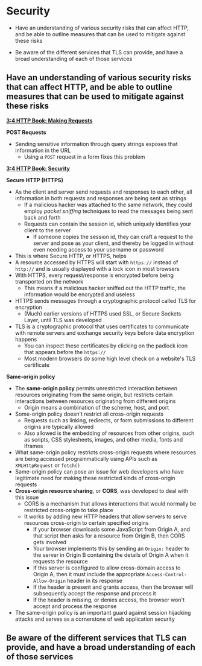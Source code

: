 # Security

* Have an understanding of various security risks that can affect HTTP, and be able to outline measures that can be used to mitigate against these risks

* Be aware of the different services that TLS can provide, and have a broad understanding of each of those services



## Have an understanding of various security risks that can affect HTTP, and be able to outline measures that can be used to mitigate against these risks

**<u>3:4 HTTP Book: Making Requests</u>**

**POST Requests**

* Sending sensitive information through query strings exposes that information in the URL
  * Using a `POST` request in a form fixes this problem



**<u>3:4 HTTP Book: Security</u>**

**Secure HTTP (HTTPS)**

* As the client and server send requests and responses to each other, all information in both requests and responses are being sent as strings
  * If a malicious hacker was attached to the same network, they could employ *packet sniffing* techniques to read the messages being sent back and forth
  * Requests can contain the session id, which uniquely identifies your client to the server
    * If someone copies the session id, they can craft a request to the server and pose as your client, and thereby be logged in without even needing access to your username or password
* This is where Secure HTTP, or HTTPS, helps
* A resource accessed by HTTPS will start with `https://` instead of `http://` and is usually displayed with a lock icon in most browsers
* With HTTPS, every request/response is encrypted before being transported on the network
  * This means if a malicious hacker sniffed out the HTTP traffic, the information would be encrypted and useless
* HTTPS sends messages through a cryptographic protocol called TLS for encryption
  * (Much) earlier versions of HTTPS used SSL, or Secure Sockets Layer, until TLS was developed
* TLS is a cryptographic protocol that uses certificates to communicate with remote servers and exchange security keys before data encryption happens
  * You can inspect these certificates by clicking on the padlock icon that appears before the `https://`
  * Most modern browsers do some high level check on a website's TLS certificate

**Same-origin policy**

* The **same-origin policy** permits unrestricted interaction between resources originating from the same origin, but restricts certain interactions between resources originating from different origins
  * Origin means a combination of the scheme, host, and port
* Some-origin policy doesn't restrict all cross-origin requests
  * Requests such as linking, redirects, or form submissions to different origins are typically allowed
  * Also allowed is the embedding of resources from other origins, such as scripts, CSS stylesheets, images, and other media, fonts and iframes
* What same-origin policy restricts cross-origin requests where resources are being accessed programmatically using APIs such as `XMLHttpRequest` or `fetch()`
* Same-origin policy can pose an issue for web developers who have legitimate need for making these restricted kinds of cross-origin requests
* **Cross-origin resource sharing**, or **CORS**, was developed to deal with this issue
  * CORS is a mechanism that allows interactions that would normally be restricted cross-origin to take place
  * It works by adding new HTTP headers that allow servers to serve resources cross-origin to certain specified origins
    * If your browser downloads some JavaScript from Origin A, and that script then asks for a resource from Origin B, then CORS gets involved
    * Your browser implements this by sending an `Origin:` header to the server in Origin B containing the details of Origin A when it requests the resource
    * If this server is configured to allow cross-domain access to Origin A, then it must include the appropriate `Access-Control-Allow-Origin` header in its response
    * If the header is present and grants access, then the browser will subsequently accept the response and process it
    * If the header is missing, or denies access, the browser won't accept and process the response
* The same-origin policy is an important guard against session hijacking attacks and serves as a cornerstone of web application security



## Be aware of the different services that TLS can provide, and have a broad understanding of each of those services





